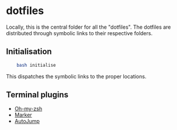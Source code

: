 # dotfiles

Locally, this is the central folder for all the "dotfiles".
The dotfiles are distributed through symbolic links to their respective folders.

## Initialisation
```bash
    bash initialise
```
This dispatches the symbolic links to the proper locations.

## Terminal plugins
* [Oh-my-zsh](https://github.com/robbyrussell/oh-my-zsh)
* [Marker](https://github.com/pindexis/marker)
* [AutoJump](https://github.com/wting/autojump/wiki)
